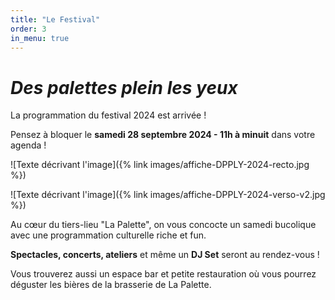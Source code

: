 ```yaml
---
title: "Le Festival"
order: 3
in_menu: true
---
```

# _Des palettes plein les yeux_ 

La programmation du festival 2024 est arrivée ! 

Pensez à bloquer le **samedi 28 septembre 2024 - 11h à minuit** dans votre agenda ! 

![Texte décrivant l'image]({% link images/affiche-DPPLY-2024-recto.jpg %})

![Texte décrivant l'image]({% link images/affiche-DPPLY-2024-verso-v2.jpg %})

Au cœur du tiers-lieu "La Palette", on vous concocte un samedi bucolique avec une programmation culturelle riche et fun.

**Spectacles, concerts, ateliers** et même un **DJ Set** seront au rendez-vous !

Vous trouverez aussi un espace bar et petite restauration où vous pourrez déguster les bières de la brasserie de La Palette. 